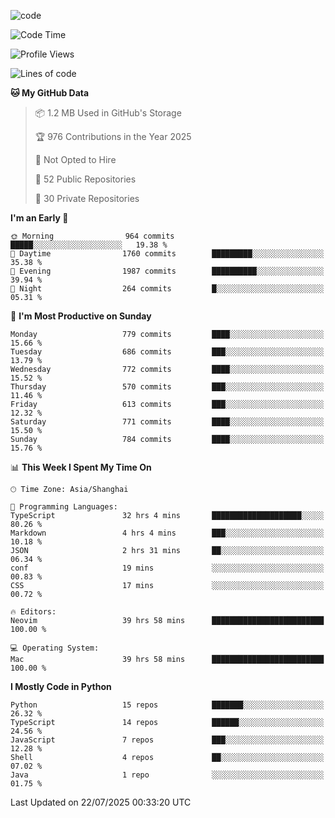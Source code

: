 
<!--
**liuyaanng/liuyaanng** is a ✨ _special_ ✨ repository because its `README.md` (this file) appears on your GitHub profile.

Here are some ideas to get you started:

- 🔭 I’m currently working on ...
- 🌱 I’m currently learning ...
- 👯 I’m looking to collaborate on ...
- 🤔 I’m looking for help with ...
- 💬 Ask me about ...
- 📫 How to reach me: ...
- 😄 Pronouns: ...
- ⚡ Fun fact: ...
-->


![code](https://cdn.jsdelivr.net/gh/liuyaanng/liuyaanng@1.0/code.gif) 

<!--START_SECTION:waka-->
![Code Time](http://img.shields.io/badge/Code%20Time-1%2C703%20hrs%2013%20mins-blue)

![Profile Views](http://img.shields.io/badge/Profile%20Views-0-blue)

![Lines of code](https://img.shields.io/badge/From%20Hello%20World%20I%27ve%20Written-26.1%20million%20lines%20of%20code-blue)

**🐱 My GitHub Data** 

> 📦 1.2 MB Used in GitHub's Storage 
 > 
> 🏆 976 Contributions in the Year 2025
 > 
> 🚫 Not Opted to Hire
 > 
> 📜 52 Public Repositories 
 > 
> 🔑 30 Private Repositories 
 > 
**I'm an Early 🐤** 

```text
🌞 Morning                964 commits         █████░░░░░░░░░░░░░░░░░░░░   19.38 % 
🌆 Daytime                1760 commits        █████████░░░░░░░░░░░░░░░░   35.38 % 
🌃 Evening                1987 commits        ██████████░░░░░░░░░░░░░░░   39.94 % 
🌙 Night                  264 commits         █░░░░░░░░░░░░░░░░░░░░░░░░   05.31 % 
```
📅 **I'm Most Productive on Sunday** 

```text
Monday                   779 commits         ████░░░░░░░░░░░░░░░░░░░░░   15.66 % 
Tuesday                  686 commits         ███░░░░░░░░░░░░░░░░░░░░░░   13.79 % 
Wednesday                772 commits         ████░░░░░░░░░░░░░░░░░░░░░   15.52 % 
Thursday                 570 commits         ███░░░░░░░░░░░░░░░░░░░░░░   11.46 % 
Friday                   613 commits         ███░░░░░░░░░░░░░░░░░░░░░░   12.32 % 
Saturday                 771 commits         ████░░░░░░░░░░░░░░░░░░░░░   15.50 % 
Sunday                   784 commits         ████░░░░░░░░░░░░░░░░░░░░░   15.76 % 
```


📊 **This Week I Spent My Time On** 

```text
🕑︎ Time Zone: Asia/Shanghai

💬 Programming Languages: 
TypeScript               32 hrs 4 mins       ████████████████████░░░░░   80.26 % 
Markdown                 4 hrs 4 mins        ███░░░░░░░░░░░░░░░░░░░░░░   10.18 % 
JSON                     2 hrs 31 mins       ██░░░░░░░░░░░░░░░░░░░░░░░   06.34 % 
conf                     19 mins             ░░░░░░░░░░░░░░░░░░░░░░░░░   00.83 % 
CSS                      17 mins             ░░░░░░░░░░░░░░░░░░░░░░░░░   00.72 % 

🔥 Editors: 
Neovim                   39 hrs 58 mins      █████████████████████████   100.00 % 

💻 Operating System: 
Mac                      39 hrs 58 mins      █████████████████████████   100.00 % 
```

**I Mostly Code in Python** 

```text
Python                   15 repos            ███████░░░░░░░░░░░░░░░░░░   26.32 % 
TypeScript               14 repos            ██████░░░░░░░░░░░░░░░░░░░   24.56 % 
JavaScript               7 repos             ███░░░░░░░░░░░░░░░░░░░░░░   12.28 % 
Shell                    4 repos             ██░░░░░░░░░░░░░░░░░░░░░░░   07.02 % 
Java                     1 repo              ░░░░░░░░░░░░░░░░░░░░░░░░░   01.75 % 
```




 Last Updated on 22/07/2025 00:33:20 UTC
<!--END_SECTION:waka-->

